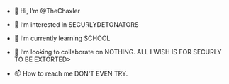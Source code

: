 - 👋 Hi, I’m @TheChaxler
- 👀 I’m interested in SECURLYDETONATORS
- 🌱 I’m currently learning SCHOOL
- 💞️ I’m looking to collaborate on NOTHING. ALL I WISH IS FOR SECURLY TO BE EXTORTED>
  
- 📫 How to reach me DON'T EVEN TRY.

<!---
TheChaxler/TheChaxler is a ✨ special ✨ repository because its `README.md` (this file) appears on your GitHub profile.
You can click the Preview link to take a look at your changes.
--->
